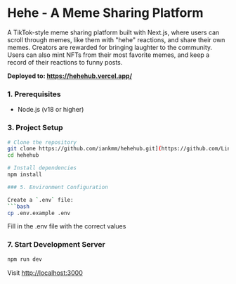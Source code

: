 # Hehe - A Meme Sharing Platform

A TikTok-style meme sharing platform built with Next.js, where users can scroll through memes, like them with "hehe" reactions, and share their own memes.
Creators are rewarded for bringing laughter to the community.
Users can also mint NFTs from their most favorite memes, and keep a record of their reactions to funny posts.

<b>Deployed to: https://hehehub.vercel.app/</b>


### 1. Prerequisites
- Node.js (v18 or higher)

### 3. Project Setup

```bash
# Clone the repository
git clone https://github.com/iankmm/hehehub.git](https://github.com/Lingaraj08/heheUpdated.git
cd hehehub

# Install dependencies
npm install

### 5. Environment Configuration

Create a `.env` file:
```bash
cp .env.example .env
```

Fill in the .env file with the correct values

### 7. Start Development Server

```bash
npm run dev
```

Visit [http://localhost:3000](http://localhost:3000)
